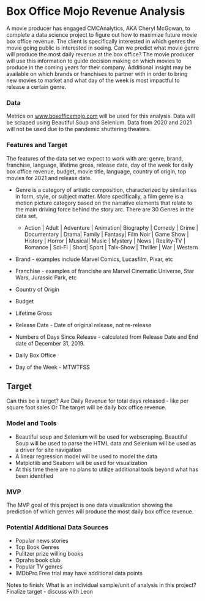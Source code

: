 # Box Office Mojo Revenue Analysis

A movie producer has engaged CMCAnalytics, AKA Cheryl McGowan, to complete a data science project to figure out how to maximize future movie box office revenue.  The client is specifically interested in which genres the movie going public is interested in seeing. Can we predict what movie genre will produce the most daily revenue at the box office?  The movie producer will use this information to guide decision making on which movies to produce in the coming years for their company. Additional insight may be available on which brands or franchises to partner with in order to bring new movies to market and what day of the week is most impactful to release a certain genre.

### Data
Metrics on www.boxofficemojo.com will be used for this analysis.  Data will be scraped using Beautiful Soup and Selenium.  Data from 2020 and 2021 will not be used due to the pandemic shuttering theaters.

### Features and Target
The features of the data set we expect to work with are: genre, brand, franchise, language, lifetime gross, release date, day of the week for daily box office revenue, budget, movie title, language, country of origin, top movies for 2021 and release date. 

- Genre is a category of artistic composition, characterized by similarities in form, style, or subject matter. More specifically, a film genre is a motion picture category based on the narrative elements that relate to the main driving force behind the story arc. There are 30 Genres in the data set.  
  - Action | Adult | Adventure | Animation| Biography | Comedy | Crime | Documentary | Drama| Family | Fantasy| Film Noir | Game Show | History | Horror | Musical| Music | Mystery | News | Reality-TV | Romance | Sci-Fi | Short| Sport | Talk-Show | Thriller | War | Western 

- Brand - examples include Marvel Comics, Lucasfilm, Pixar, etc

- Franchise - examples of francishe are Marvel Cinematic Universe, Star Wars, Jurassic Park, etc

- Country of Origin  

- Budget 

- Lifetime Gross  

- Release Date - Date of original release, not re-release

- Numbers of Days Since Release - calculated from Release Date and End date of December 31, 2019.

- Daily Box Office

- Day of the Week - MTWTFSS

## Target
Can this be a target? Ave Daily Revenue for total days released - like per square foot sales
Or The target will be daily box office revenue. 

### Model and Tools
- Beautiful soup and Selenium will be used for webscraping.  Beautiful Soup will be used to parse the HTML data and Selenium will be used as a driver for site navigation
- A linear regression model will be used to model the data  
- Matplotlib and Seaborn will be used for visualization
- At this time there are no plans to utilize additional tools beyond what has been identified  

### MVP
The MVP goal of this project is one data visualization showing the prediction of which genres will produce the most daily box office revenue.

### Potential Additional Data Sources
-  Popular news stories 
-  Top Book Genres 
-  Pulitzer prize willing books
-  Oprahs book club
-  Popular TV genres
-  IMDbPro Free trial may have additional data points


Notes to finish:
What is an individual sample/unit of analysis in this project?
Finalize target - discuss with Leon
